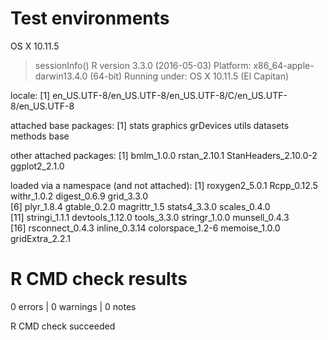 # Test environments

OS X 10.11.5
> sessionInfo()
R version 3.3.0 (2016-05-03)
Platform: x86_64-apple-darwin13.4.0 (64-bit)
Running under: OS X 10.11.5 (El Capitan)

locale:
[1] en_US.UTF-8/en_US.UTF-8/en_US.UTF-8/C/en_US.UTF-8/en_US.UTF-8

attached base packages:
[1] stats     graphics  grDevices utils     datasets  methods   base     

other attached packages:
[1] bmlm_1.0.0           rstan_2.10.1         StanHeaders_2.10.0-2 ggplot2_2.1.0       

loaded via a namespace (and not attached):
 [1] roxygen2_5.0.1   Rcpp_0.12.5      withr_1.0.2      digest_0.6.9     grid_3.3.0      
 [6] plyr_1.8.4       gtable_0.2.0     magrittr_1.5     stats4_3.3.0     scales_0.4.0    
[11] stringi_1.1.1    devtools_1.12.0  tools_3.3.0      stringr_1.0.0    munsell_0.4.3   
[16] rsconnect_0.4.3  inline_0.3.14    colorspace_1.2-6 memoise_1.0.0    gridExtra_2.2.1 

# R CMD check results
0 errors | 0 warnings | 0 notes

R CMD check succeeded

